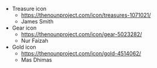 - Treasure icon
  - https://thenounproject.com/icon/treasures-1071021/
  - James Smith
- Gear icon
  - https://thenounproject.com/icon/gear-5023282/
  - Nur Faizah
- Gold icon
  - https://thenounproject.com/icon/gold-4514062/
  - Mas Dhimas
